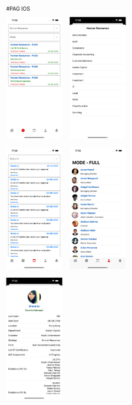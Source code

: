 #PAG IOS
<div style="display: inline-block; width: 150px; margin-right: 20px; margin-bottom: 20px" markdown="1">
  <img src="./assets/Simulator Screenshot - iPhone 13 Pro Max - 2024-10-17 at 17.06.19.png" />
</div><div style="display: inline-block; width: 150px; margin-right: 20px; margin-bottom: 20px" markdown="1">
  <img src="./assets/Simulator Screenshot - iPhone 13 Pro Max - 2024-10-17 at 17.06.30.png" />
</div><div style="display: inline-block; width: 150px; margin-right: 20px; margin-bottom: 20px" markdown="1">
  <img src="./assets/Simulator Screenshot - iPhone 13 Pro Max - 2024-10-17 at 17.06.01.png" />
</div><div style="display: inline-block; width: 150px; margin-right: 20px; margin-bottom: 20px" markdown="1">
  <img src="./assets/Simulator Screenshot - iPhone 13 Pro Max - 2024-10-17 at 17.05.14.png" />
</div><div style="display: inline-block; width: 150px; margin-right: 20px; margin-bottom: 20px" markdown="1">
  <img src="./assets/Simulator Screenshot - iPhone 13 Pro Max - 2024-10-17 at 17.05.05.png" />
</div>
